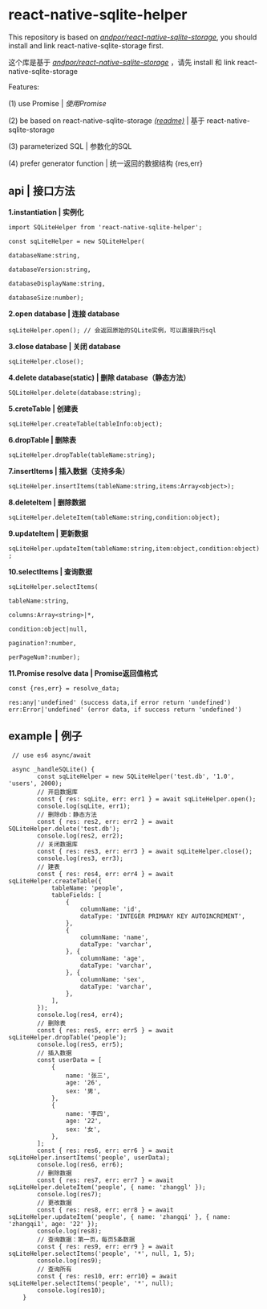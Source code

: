 # react-native-sqlite-helper

This repository is based on *[andpor/react-native-sqlite-storage](https://github.com/andpor/react-native-sqlite-storage)*, you should install and link react-native-sqlite-storage first.

这个库是基于 *[andpor/react-native-sqlite-storage](https://github.com/andpor/react-native-sqlite-storage)* ，请先 install 和 link react-native-sqlite-storage

Features:

(1) use Promise | *使用Promise*

(2) be based on react-native-sqlite-storage *[(readme)](https://github.com/andpor/react-native-sqlite-storage)* | 基于 react-native-sqlite-storage

(3) parameterized SQL | 参数化的SQL

(4) prefer generator function | 统一返回的数据结构 {res,err}


## api | 接口方法

**1.instantiation | 实例化**

`import SQLiteHelper from 'react-native-sqlite-helper';`

`const sqLiteHelper = new SQLiteHelper(`

`databaseName:string,`

`databaseVersion:string,`

`databaseDisplayName:string,`

`databaseSize:number);`

**2.open database | 连接 database**

`sqLiteHelper.open(); // 会返回原始的SQLite实例，可以直接执行sql`

**3.close database | 关闭 database**

`sqLiteHelper.close();`

**4.delete database(static) | 删除 database（静态方法）**

`SQLiteHelper.delete(database:string);`

**5.creteTable | 创建表**

`sqLiteHelper.createTable(tableInfo:object);`

**6.dropTable | 删除表**

`sqLiteHelper.dropTable(tableName:string);`

**7.insertItems | 插入数据（支持多条）**

`sqLiteHelper.insertItems(tableName:string,items:Array<object>);`

**8.deleteItem | 删除数据**

`sqLiteHelper.deleteItem(tableName:string,condition:object);`

**9.updateItem | 更新数据**

`sqLiteHelper.updateItem(tableName:string,item:object,condition:object);`

**10.selectItems | 查询数据**

`sqLiteHelper.selectItems(`

`tableName:string,`

`columns:Array<string>|*,`

`condition:object|null,`

`pagination?:number,`

`perPageNum?:number);`

**11.Promise resolve data | Promise返回值格式**

`const {res,err} = resolve_data;`

`res:any|'undefined' (success data,if error return 'undefined')`
`err:Error|'undefined' (error data, if success return 'undefined')`

## example | 例子

```
 // use es6 async/await

 async _handleSQLite() {
        const sqLiteHelper = new SQLiteHelper('test.db', '1.0', 'users', 2000);
        // 开启数据库
        const { res: sqLite, err: err1 } = await sqLiteHelper.open();
        console.log(sqLite, err1);
        // 删除db：静态方法
        const { res: res2, err: err2 } = await SQLiteHelper.delete('test.db');
        console.log(res2, err2);
        // 关闭数据库
        const { res: res3, err: err3 } = await sqLiteHelper.close();
        console.log(res3, err3);
        // 建表
        const { res: res4, err: err4 } = await sqLiteHelper.createTable({
            tableName: 'people',
            tableFields: [
                {
                    columnName: 'id',
                    dataType: 'INTEGER PRIMARY KEY AUTOINCREMENT',
                },
                {
                    columnName: 'name',
                    dataType: 'varchar',
                }, {
                    columnName: 'age',
                    dataType: 'varchar',
                }, {
                    columnName: 'sex',
                    dataType: 'varchar',
                },
            ],
        });
        console.log(res4, err4);
        // 删除表
        const { res: res5, err: err5 } = await sqLiteHelper.dropTable('people');
        console.log(res5, err5);
        // 插入数据
        const userData = [
            {
                name: '张三',
                age: '26',
                sex: '男',
            },
            {
                name: '李四',
                age: '22',
                sex: '女',
            },
        ];
        const { res: res6, err: err6 } = await sqLiteHelper.insertItems('people', userData);
        console.log(res6, err6);
        // 删除数据
        const { res: res7, err: err7 } = await sqLiteHelper.deleteItem('people', { name: 'zhanggl' });
        console.log(res7);
        // 更改数据
        const { res: res8, err: err8 } = await sqLiteHelper.updateItem('people', { name: 'zhangqi' }, { name: 'zhangqi1', age: '22' });
        console.log(res8);
        // 查询数据：第一页，每页5条数据
        const { res: res9, err: err9 } = await sqLiteHelper.selectItems('people', '*', null, 1, 5);
        console.log(res9);
        // 查询所有
        const { res: res10, err: err10} = await sqLiteHelper.selectItems('people', '*', null);
        console.log(res10);
    }
```